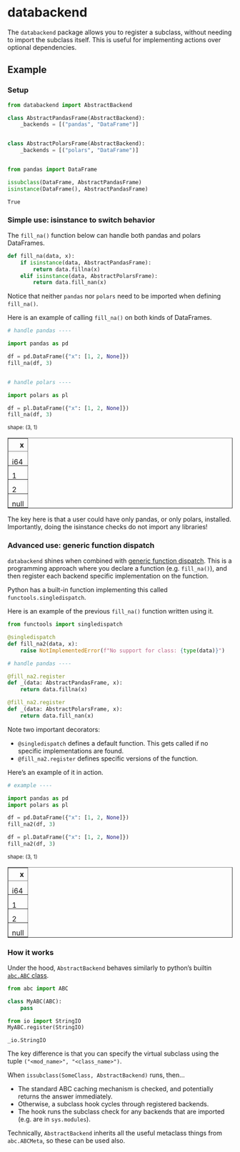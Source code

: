 
# databackend

The `databackend` package allows you to register a subclass, without
needing to import the subclass itself. This is useful for implementing
actions over optional dependencies.

## Example

### Setup

``` python
from databackend import AbstractBackend

class AbstractPandasFrame(AbstractBackend):
    _backends = [("pandas", "DataFrame")]


class AbstractPolarsFrame(AbstractBackend):
    _backends = [("polars", "DataFrame")]


from pandas import DataFrame

issubclass(DataFrame, AbstractPandasFrame)
isinstance(DataFrame(), AbstractPandasFrame)
```

    True

### Simple use: isinstance to switch behavior

The `fill_na()` function below can handle both pandas and polars
DataFrames.

``` python
def fill_na(data, x):
    if isinstance(data, AbstractPandasFrame):
        return data.fillna(x)
    elif isinstance(data, AbstractPolarsFrame):
        return data.fill_nan(x)
```

Notice that neither `pandas` nor `polars` need to be imported when
defining `fill_na()`.

Here is an example of calling `fill_na()` on both kinds of DataFrames.

``` python
# handle pandas ----

import pandas as pd

df = pd.DataFrame({"x": [1, 2, None]})
fill_na(df, 3)


# handle polars ----

import polars as pl

df = pl.DataFrame({"x": [1, 2, None]})
fill_na(df, 3)
```

<div>
<style scoped>
    .dataframe tbody tr th:only-of-type {
        vertical-align: middle;
    }

    .dataframe tbody tr th {
        vertical-align: top;
    }

    .dataframe thead th {
        text-align: right;
    }

    .dataframe td {
        white-space: pre;
    }

    .dataframe td {
        padding-top: 0;
    }

    .dataframe td {
        padding-bottom: 0;
    }

    .dataframe td {
        line-height: 95%;
    }
</style>
<table border="1" class="dataframe" >
<small>shape: (3, 1)</small>
<thead>
<tr>
<th>
x
</th>
</tr>
<tr>
<td>
i64
</td>
</tr>
</thead>
<tbody>
<tr>
<td>
1
</td>
</tr>
<tr>
<td>
2
</td>
</tr>
<tr>
<td>
null
</td>
</tr>
</tbody>
</table>
</div>

The key here is that a user could have only pandas, or only polars,
installed. Importantly, doing the isinstance checks do not import any
libraries!

### Advanced use: generic function dispatch

`databackend` shines when combined with [generic function
dispatch](https://mchow.com/posts/2020-02-24-single-dispatch-data-science/).
This is a programming approach where you declare a function
(e.g. `fill_na()`), and then register each backend specific
implementation on the function.

Python has a built-in function implementing this called
`functools.singledispatch`.

Here is an example of the previous `fill_na()` function written using
it.

``` python
from functools import singledispatch

@singledispatch
def fill_na2(data, x):
    raise NotImplementedError(f"No support for class: {type(data)}")

# handle pandas ----

@fill_na2.register
def _(data: AbstractPandasFrame, x):
    return data.fillna(x)

@fill_na2.register
def _(data: AbstractPolarsFrame, x):
    return data.fill_nan(x)
```

Note two important decorators:

-   `@singledispatch` defines a default function. This gets called if no
    specific implementations are found.
-   `@fill_na2.register` defines specific versions of the function.

Here’s an example of it in action.

``` python
# example ----

import pandas as pd
import polars as pl

df = pd.DataFrame({"x": [1, 2, None]})
fill_na2(df, 3)

df = pl.DataFrame({"x": [1, 2, None]})
fill_na2(df, 3)
```

<div>
<style scoped>
    .dataframe tbody tr th:only-of-type {
        vertical-align: middle;
    }

    .dataframe tbody tr th {
        vertical-align: top;
    }

    .dataframe thead th {
        text-align: right;
    }

    .dataframe td {
        white-space: pre;
    }

    .dataframe td {
        padding-top: 0;
    }

    .dataframe td {
        padding-bottom: 0;
    }

    .dataframe td {
        line-height: 95%;
    }
</style>
<table border="1" class="dataframe" >
<small>shape: (3, 1)</small>
<thead>
<tr>
<th>
x
</th>
</tr>
<tr>
<td>
i64
</td>
</tr>
</thead>
<tbody>
<tr>
<td>
1
</td>
</tr>
<tr>
<td>
2
</td>
</tr>
<tr>
<td>
null
</td>
</tr>
</tbody>
</table>
</div>

### How it works

Under the hood, `AbstractBackend` behaves similarly to python’s builtin
[`abc.ABC` class](https://docs.python.org/3/library/abc.html#abc.ABC).

``` python
from abc import ABC

class MyABC(ABC):
    pass

from io import StringIO
MyABC.register(StringIO)
```

    _io.StringIO

The key difference is that you can specify the virtual subclass using
the tuple `("<mod_name>", "<class_name>")`.

When `issubclass(SomeClass, AbstractBackend)` runs, then…

-   The standard ABC caching mechanism is checked, and potentially
    returns the answer immediately.
-   Otherwise, a subclass hook cycles through registered backends.
-   The hook runs the subclass check for any backends that are imported
    (e.g. are in `sys.modules`).

Technically, `AbstractBackend` inherits all the useful metaclass things
from `abc.ABCMeta`, so these can be used also.
